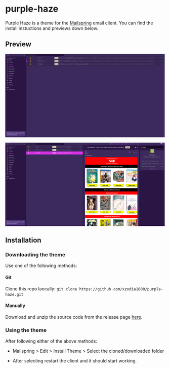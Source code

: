 # purple-haze

Purple Haze is a theme for the [Mailspring](https://getmailspring.com/) email client. You can find the install instuctions and previews down below.

## Preview

![preview1](/preview/1.png)

![preview2](/preview/2.png)

## Installation

### Downloading the theme

Use one of the following methods:

#### Git

Clone this repo laocally:
``git clone https://github.com/xzodia1000/purple-haze.git``

#### Manually

Download and unzip the source code from the release page [here](https://github.com/xzodia1000/purple-haze/releases).

### Using the theme

After following either of the above methods:

- Mailspring > Edit > Install Theme > Select the cloned/downloaded folder

- After selecting restart the client and it should start working.